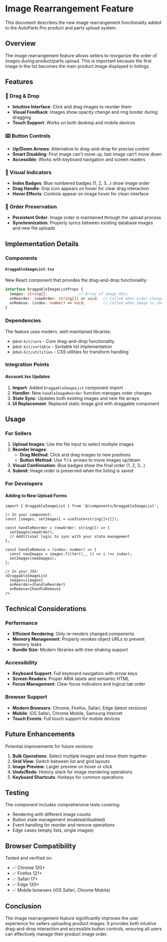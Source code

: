 # Image Rearrangement Feature

This document describes the new image rearrangement functionality added to the AutoParts Pro product and parts upload system.

## Overview

The image rearrangement feature allows sellers to reorganize the order of images during product/parts upload. This is important because the first image in the list becomes the main product image displayed in listings.

## Features

### 🎯 Drag & Drop
- **Intuitive Interface**: Click and drag images to reorder them
- **Visual Feedback**: Images show opacity change and ring border during dragging
- **Touch Support**: Works on both desktop and mobile devices

### ⌨️ Button Controls
- **Up/Down Arrows**: Alternative to drag-and-drop for precise control
- **Smart Disabling**: First image can't move up, last image can't move down
- **Accessible**: Works with keyboard navigation and screen readers

### 🎨 Visual Indicators
- **Index Badges**: Blue numbered badges (1, 2, 3...) show image order
- **Drag Handle**: Grip icon appears on hover for clear drag interaction
- **Hover Effects**: Controls appear on image hover for clean interface

### 💾 Order Preservation
- **Persistent Order**: Image order is maintained through the upload process
- **Synchronization**: Properly syncs between existing database images and new file uploads

## Implementation Details

### Components

#### `DraggableImageList.tsx`
New React component that provides the drag-and-drop functionality:

```typescript
interface DraggableImageListProps {
  images: string[];              // Array of image URLs
  onReorder: (newOrder: string[]) => void;  // Called when order changes
  onRemove: (index: number) => void;        // Called when image is removed
}
```

### Dependencies

The feature uses modern, well-maintained libraries:
- `@dnd-kit/core` - Core drag-and-drop functionality
- `@dnd-kit/sortable` - Sortable list implementation
- `@dnd-kit/utilities` - CSS utilities for transform handling

### Integration Points

#### Account.tsx Updates
1. **Import**: Added `DraggableImageList` component import
2. **Handler**: New `handleImageReorder` function manages order changes
3. **State Sync**: Updates both existing images and new file arrays
4. **UI Replacement**: Replaced static image grid with draggable component

## Usage

### For Sellers

1. **Upload Images**: Use the file input to select multiple images
2. **Reorder Images**: 
   - **Drag Method**: Click and drag images to new positions
   - **Button Method**: Use ↑/↓ arrows to move images up/down
3. **Visual Confirmation**: Blue badges show the final order (1, 2, 3...)
4. **Submit**: Image order is preserved when the listing is saved

### For Developers

#### Adding to New Upload Forms

```tsx
import { DraggableImageList } from '@/components/DraggableImageList';

// In your component:
const [images, setImages] = useState<string[]>([]);

const handleReorder = (newOrder: string[]) => {
  setImages(newOrder);
  // Additional logic to sync with your state management
};

const handleRemove = (index: number) => {
  const newImages = images.filter((_, i) => i !== index);
  setImages(newImages);
};

// In your JSX:
<DraggableImageList
  images={images}
  onReorder={handleReorder}
  onRemove={handleRemove}
/>
```

## Technical Considerations

### Performance
- **Efficient Rendering**: Only re-renders changed components
- **Memory Management**: Properly revokes object URLs to prevent memory leaks
- **Bundle Size**: Modern libraries with tree-shaking support

### Accessibility
- **Keyboard Support**: Full keyboard navigation with arrow keys
- **Screen Readers**: Proper ARIA labels and semantic HTML
- **Focus Management**: Clear focus indicators and logical tab order

### Browser Support
- **Modern Browsers**: Chrome, Firefox, Safari, Edge (latest versions)
- **Mobile**: iOS Safari, Chrome Mobile, Samsung Internet
- **Touch Events**: Full touch support for mobile devices

## Future Enhancements

Potential improvements for future versions:

1. **Bulk Operations**: Select multiple images and move them together
2. **Grid View**: Switch between list and grid layouts
3. **Image Preview**: Larger preview on hover or click
4. **Undo/Redo**: History stack for image reordering operations
5. **Keyboard Shortcuts**: Hotkeys for common operations

## Testing

The component includes comprehensive tests covering:
- Rendering with different image counts
- Button state management (enabled/disabled)
- Event handling for reorder and remove operations
- Edge cases (empty lists, single images)

## Browser Compatibility

Tested and verified on:
- ✅ Chrome 120+
- ✅ Firefox 121+
- ✅ Safari 17+
- ✅ Edge 120+
- ✅ Mobile browsers (iOS Safari, Chrome Mobile)

## Conclusion

The image rearrangement feature significantly improves the user experience for sellers uploading product images. It provides both intuitive drag-and-drop interaction and accessible button controls, ensuring all users can effectively manage their product image order.